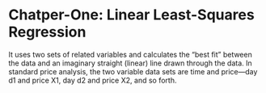 # Chatper-One: Linear Least-Squares Regression

It uses two sets of related variables and calculates the “best fit” between the data and an imaginary straight (linear) line drawn through the data. In standard price analysis, the two variable data sets are time and price—day d1 and price X1, day d2 and price X2, and so forth.
